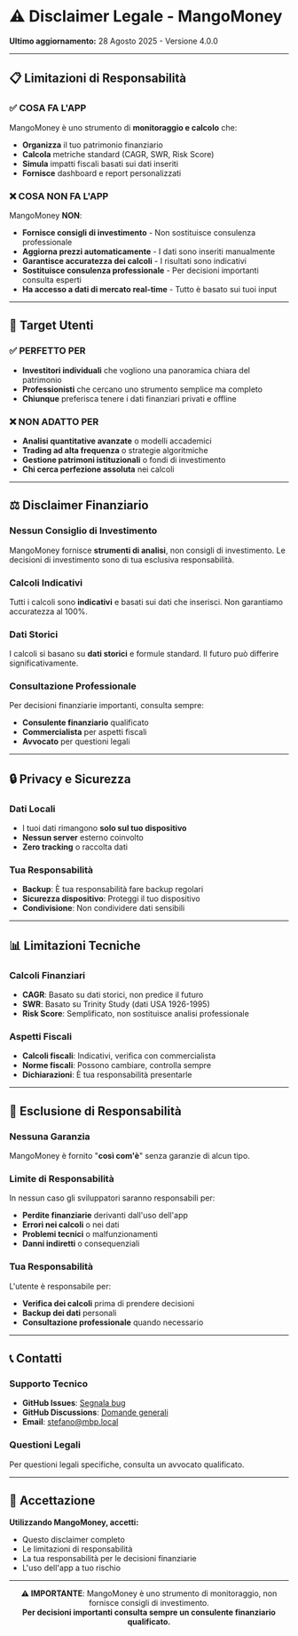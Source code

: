# ⚠️ Disclaimer Legale - MangoMoney

**Ultimo aggiornamento:** 28 Agosto 2025 - Versione 4.0.0

---

## 📋 Limitazioni di Responsabilità

### **✅ COSA FA L'APP**
MangoMoney è uno strumento di **monitoraggio e calcolo** che:

- **Organizza** il tuo patrimonio finanziario
- **Calcola** metriche standard (CAGR, SWR, Risk Score)
- **Simula** impatti fiscali basati sui dati inseriti
- **Fornisce** dashboard e report personalizzati

### **❌ COSA NON FA L'APP**
MangoMoney **NON**:

- **Fornisce consigli di investimento** - Non sostituisce consulenza professionale
- **Aggiorna prezzi automaticamente** - I dati sono inseriti manualmente
- **Garantisce accuratezza dei calcoli** - I risultati sono indicativi
- **Sostituisce consulenza professionale** - Per decisioni importanti consulta esperti
- **Ha accesso a dati di mercato real-time** - Tutto è basato sui tuoi input

---

## 🎯 Target Utenti

### **✅ PERFETTO PER**
- **Investitori individuali** che vogliono una panoramica chiara del patrimonio
- **Professionisti** che cercano uno strumento semplice ma completo
- **Chiunque** preferisca tenere i dati finanziari privati e offline

### **❌ NON ADATTO PER**
- **Analisi quantitative avanzate** o modelli accademici
- **Trading ad alta frequenza** o strategie algoritmiche
- **Gestione patrimoni istituzionali** o fondi di investimento
- **Chi cerca perfezione assoluta** nei calcoli

---

## ⚖️ Disclaimer Finanziario

### **Nessun Consiglio di Investimento**
MangoMoney fornisce **strumenti di analisi**, non consigli di investimento. Le decisioni di investimento sono di tua esclusiva responsabilità.

### **Calcoli Indicativi**
Tutti i calcoli sono **indicativi** e basati sui dati che inserisci. Non garantiamo accuratezza al 100%.

### **Dati Storici**
I calcoli si basano su **dati storici** e formule standard. Il futuro può differire significativamente.

### **Consultazione Professionale**
Per decisioni finanziarie importanti, consulta sempre:
- **Consulente finanziario** qualificato
- **Commercialista** per aspetti fiscali
- **Avvocato** per questioni legali

---

## 🔒 Privacy e Sicurezza

### **Dati Locali**
- I tuoi dati rimangono **solo sul tuo dispositivo**
- **Nessun server** esterno coinvolto
- **Zero tracking** o raccolta dati

### **Tua Responsabilità**
- **Backup**: È tua responsabilità fare backup regolari
- **Sicurezza dispositivo**: Proteggi il tuo dispositivo
- **Condivisione**: Non condividere dati sensibili

---

## 📊 Limitazioni Tecniche

### **Calcoli Finanziari**
- **CAGR**: Basato su dati storici, non predice il futuro
- **SWR**: Basato su Trinity Study (dati USA 1926-1995)
- **Risk Score**: Semplificato, non sostituisce analisi professionale

### **Aspetti Fiscali**
- **Calcoli fiscali**: Indicativi, verifica con commercialista
- **Norme fiscali**: Possono cambiare, controlla sempre
- **Dichiarazioni**: È tua responsabilità presentarle

---

## 🚨 Esclusione di Responsabilità

### **Nessuna Garanzia**
MangoMoney è fornito "**così com'è**" senza garanzie di alcun tipo.

### **Limite di Responsabilità**
In nessun caso gli sviluppatori saranno responsabili per:
- **Perdite finanziarie** derivanti dall'uso dell'app
- **Errori nei calcoli** o nei dati
- **Problemi tecnici** o malfunzionamenti
- **Danni indiretti** o consequenziali

### **Tua Responsabilità**
L'utente è responsabile per:
- **Verifica dei calcoli** prima di prendere decisioni
- **Backup dei dati** personali
- **Consultazione professionale** quando necessario

---

## 📞 Contatti

### **Supporto Tecnico**
- **GitHub Issues**: [Segnala bug](https://github.com/Stinocon/MangoMoney/issues)
- **GitHub Discussions**: [Domande generali](https://github.com/Stinocon/MangoMoney/discussions)
- **Email**: [stefano@mbp.local](mailto:stefano@mbp.local)

### **Questioni Legali**
Per questioni legali specifiche, consulta un avvocato qualificato.

---

## 📜 Accettazione

**Utilizzando MangoMoney, accetti:**
- Questo disclaimer completo
- Le limitazioni di responsabilità
- La tua responsabilità per le decisioni finanziarie
- L'uso dell'app a tuo rischio

---

<div align="center">

**⚠️ IMPORTANTE**: MangoMoney è uno strumento di monitoraggio, non fornisce consigli di investimento.  
**Per decisioni importanti consulta sempre un consulente finanziario qualificato.**

</div>
